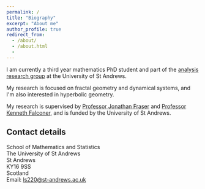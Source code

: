 ```yaml
---
permalink: /
title: "Biography"
excerpt: "About me"
author_profile: true
redirect_from:
  - /about/
  - /about.html
  -
---
```


I am currently a third year mathematics PhD student and part of the [analysis research group](http://www.mcs.st-andrews.ac.uk/pg/pure/Analysis/) at the University of St Andrews.

My research is focused on fractal geometry and dynamical systems, and I'm also interested in hyperbolic geometry.

My research is supervised by [Professor Jonathan Fraser](http://www.mcs.st-andrews.ac.uk/~jmf32/) and [Professor Kenneth Falconer](http://www.mcs.st-and.ac.uk/~kenneth/), and is funded by the University of St Andrews.

## Contact details

School of Mathematics and Statistics  
The University of St Andrews  
St Andrews  
KY16 9SS  
Scotland  
Email: ls220@st-andrews.ac.uk
